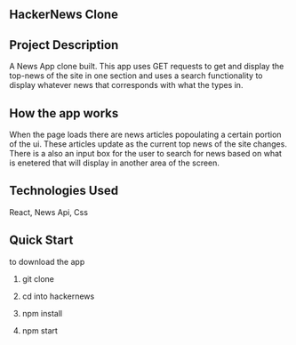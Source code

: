## HackerNews Clone

## Project Description
A News App clone built. This app uses GET requests to get and display the top-news of the site in one section and uses a search functionality to display whatever news that corresponds with what the types in. 

## How the app works
When the page loads there are news articles popoulating a certain portion of the ui. These articles update as the current top news of the site changes.  There is a also an input box for the user to search for news based on what is enetered that will display in another area of the screen.  

## Technologies Used
React, News Api, Css

## Quick Start
 to download the app 
 
1. git clone
 
2. cd into hackernews

3. npm install
   
4. npm start 
